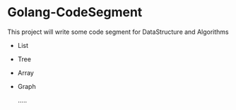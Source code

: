 # Golang-CodeSegment

This project will write some code segment for DataStructure and Algorithms

- List
- Tree
- Array
- Graph

  .....
